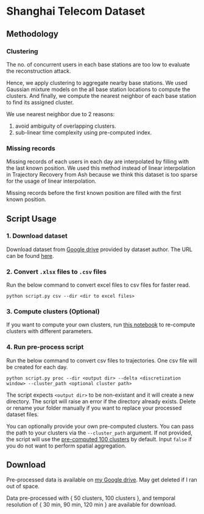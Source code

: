 # Shanghai Telecom Dataset

## Methodology

### Clustering

The no. of concurrent users in each base stations are too low to evaluate the reconstruction attack. 

Hence, we apply clustering to aggregate nearby base stations. We used Gaussian mixture models on the all base station locations to compute the clusters. And finally, we compute the nearest neighbor of each base station to find its assigned cluster. 

We use nearest neighbor due to 2 reasons: 
1. avoid ambiguity of overlapping clusters.
2. sub-linear time complexity using pre-computed index.

### Missing records

Missing records of each users in each day are interpolated by filling with the last known position. We used this method instead of linear interpolation in Trajectory Recovery from Ash because we think this dataset is too sparse for the usage of linear interpolation.

Missing records before the first known position are filled with the first known position.

## Script Usage

### 1. Download dataset

Download dataset from [Google drive](https://drive.google.com/file/d/1TWD3QDBrsn90zxbDom94BF4fR-NOp0Pi) provided by dataset author. The URL can be found [here](http://sguangwang.com/TelecomDataset.html).

### 2. Convert `.xlsx` files to `.csv` files

Run the below command to convert excel files to csv files for faster read.

```
python script.py csv --dir <dir to excel files>
```

### 3. Compute clusters (Optional)

If you want to compute your own clusters, run [this notebook](../../../exploratory_analysis/shanghai_bs_anal.ipynb) to re-compute clusters with different parameters.

### 4. Run pre-process script

Run the below command to convert csv files to trajectories. One csv file will be created for each day.

```
python script.py proc --dir <output dir> --delta <discretization window> --cluster_path <optional cluster path>
```

The script expects `<output dir>` to be non-existant and it will create a new directory. The script will raise an error if the directory already exists. Delete or rename your folder manually if you want to replace your processed dataset files.

You can optionally provide your own pre-computed clusters. You can pass the path to your clusters via the `--cluster_path` argument. If not provided, the script will use the [pre-computed 100 clusters](../../../exploratory_analysis/mog_100.npy) by default. Input `false` if you do not want to perform spatial aggregation.

## Download

Pre-processed data is available on [my Google drive](https://drive.google.com/drive/folders/1jSsBABpP-GBpztqmaZp_mXET694bIeHu?usp=sharing). May get deleted if I ran out of space.

Data pre-processed with { 50 clusters, 100 clusters }, and temporal resolution of { 30 min, 90 min, 120 min } are available for download.
